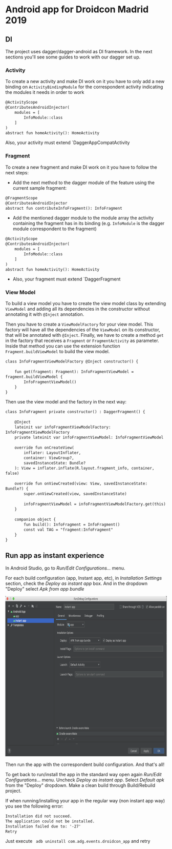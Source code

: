 # Android app for Droidcon Madrid 2019

## DI

The project uses dagger/dagger-android as DI framework. In the next sections
you'll see some guides to work with our dagger set up.

### Activity
To create a new activity and make DI work on it you have to only
add a new binding on `ActivityBindingModule` for the correspondent 
activity indicating the modules it needs in order to work
 
```
@ActivityScope
@ContributesAndroidInjector(
    modules = [
        InfoModule::class
    ]
)
abstract fun homeActivity(): HomeActivity
```

Also, your activity must extend `DaggerAppCompatActivity

### Fragment
To create a new fragment and make DI work on it you have to 
follow the next steps:

* Add the next method to the dagger module of the feature using the current sample fragment: 
```
@FragmentScope
@ContributesAndroidInjector
abstract fun contributeInfoFragment(): InfoFragment
```

* Add the mentioned dagger module to the module array the activity
containing the fragment has in its binding 
(e.g. `InfoModule` is the dagger module correspondent to the fragment) 

```
@ActivityScope
@ContributesAndroidInjector(
    modules = [
        InfoModule::class
    ]
)
abstract fun homeActivity(): HomeActivity
```

* Also, your fragment must extend `DaggerFragment

### View Model

To build a view model you have to create the view model class 
by extending `ViewModel` and adding all its dependencies 
in the constructor without annotating it with `@Inject` annotation.

Then you have to create a `ViewModelFactory` for your view model. This 
factory will have all the dependencies of the `ViewModel` on its constructor, 
that will be annotated with `@Inject`. Finally, we have to create a method `get` 
in the factory that receives a `Fragment` or `FragmentActivity` as parameter. Inside that method
you can use the extension function `Fragment.buildViewModel` to build the view model.

```
class InfoFragmentViewModelFactory @Inject constructor() {

    fun get(fragment: Fragment): InfoFragmentViewModel = fragment.buildViewModel {
        InfoFragmentViewModel()
    }
}
```

Then use the view model and the factory in the next way:

```
class InfoFragment private constructor() : DaggerFragment() {

    @Inject
    lateinit var infoFragmentViewModelFactory: InfoFragmentViewModelFactory
    private lateinit var infoFragmentViewModel: InfoFragmentViewModel

    override fun onCreateView(
        inflater: LayoutInflater,
        container: ViewGroup?,
        savedInstanceState: Bundle?
    ): View = inflater.inflate(R.layout.fragment_info, container, false)

    override fun onViewCreated(view: View, savedInstanceState: Bundle?) {
        super.onViewCreated(view, savedInstanceState)

        infoFragmentViewModel = infoFragmentViewModelFactory.get(this)
    }

    companion object {
        fun build(): InfoFragment = InfoFragment()
        const val TAG = "fragment:InfoFragment"
    }
}
```

## Run app as instant experience

In Android Studio, go to *Run/Edit Configurations...* menu. 

For each build configuration (app, Instant app, etc), in *Installation Settings* section, check the *Deploy as instant app* box. And in the dropdown "Deploy" select *Apk from app bundle*

<img src="https://github.com/ADGevents/android-droidcon-madrid-19/blob/master/doc/instant_app_build_configuration.png" width="800" height="500">

Then run the app with the correspondent build configuration. And that's all!

To get back to run/install the app in the standard way open again *Run/Edit Configurations...* menu. Uncheck *Deploy as instant app*. Select *Default apk* from the "Deploy" dropdown. Make a clean build through Build/Rebuild project. 

If when running/installing your app in the regular way (non instant app way) you see the following error: 

```
Installation did not succeed.
The application could not be installed.
Installation failed due to: '-27'
Retry
```

Just execute ` adb uninstall com.adg.events.droidcon_app` and retry


